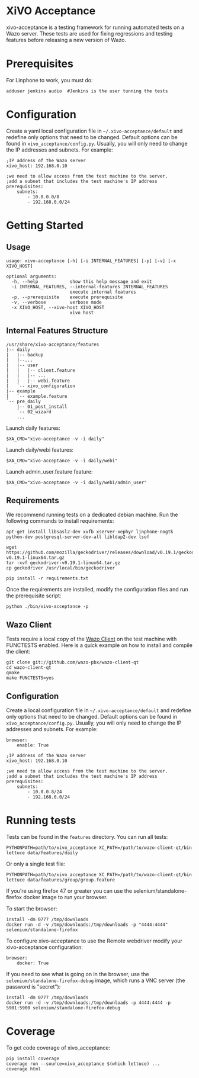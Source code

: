 # XiVO Acceptance

xivo-acceptance is a testing framework for running automated tests on a Wazo
server. These tests are used for fixing regressions and testing features before
releasing a new version of Wazo.


# Prerequisites

For Linphone to work, you must do:

    adduser jenkins audio  #Jenkins is the user tunning the tests


# Configuration

Create a yaml local configuration file in ```~/.xivo-acceptance/default``` and
redefine only options that need to be changed. Default options can be found in
```xivo_acceptance/config.py```. Usually, you will only need to change the IP
addresses and subnets. For example:

    ;IP address of the Wazo server
    xivo_host: 192.168.0.10

    ;we need to allow access from the test machine to the server.
    ;add a subnet that includes the test machine's IP address
    prerequisites:
        subnets: 
			- 10.0.0.0/8
			- 192.168.0.0/24


# Getting Started

## Usage

	usage: xivo-acceptance [-h] [-i INTERNAL_FEATURES] [-p] [-v] [-x XIVO_HOST]
	
	optional arguments:
	  -h, --help            show this help message and exit
	  -i INTERNAL_FEATURES, --internal-features INTERNAL_FEATURES
	                        execute internal features
	  -p, --prerequisite    execute prerequisite
	  -v, --verbose         verbose mode
	  -x XIVO_HOST, --xivo-host XIVO_HOST
	                        xivo host

## Internal Features Structure

    /usr/share/xivo-acceptance/features
    |-- daily
    |   |-- backup
    |   |--...
    |   |-- user
    |   |   |-- client.feature
    |   |   |-- ...
    |   |   |-- webi.feature
    |   `-- xivo_configuration
    |-- example
    |   `-- example.feature
    `-- pre_daily
        |-- 01_post_install
        `-- 02_wizard
        ...

Launch daily features:

    $XA_CMD="xivo-acceptance -v -i daily"

Launch daily/webi features:

    $XA_CMD="xivo-acceptance -v -i daily/webi"

Launch admin_user.feature feature:

    $XA_CMD="xivo-acceptance -v -i daily/webi/admin_user"


## Requirements

We recommend running tests on a dedicated debian machine. Run the following
commands to install requirements:

    apt-get install libsasl2-dev xvfb xserver-xephyr linphone-nogtk python-dev postgresql-server-dev-all libldap2-dev lsof

    wget https://github.com/mozilla/geckodriver/releases/download/v0.19.1/geckodriver-v0.19.1-linux64.tar.gz
    tar -xvf geckodriver-v0.19.1-linux64.tar.gz
    cp geckodriver /usr/local/bin/geckodriver

    pip install -r requirements.txt

Once the requirements are installed, modify the configuration files and run the prerequisite script:

    python ./bin/xivo-acceptance -p


## Wazo Client

Tests require a local copy of the [Wazo Client](http://github.com/wazo-pbx/wazo-client-qt)
on the test machine with FUNCTESTS enabled. Here is a quick example on how to
install and compile the client:

    git clone git://github.com/wazo-pbx/wazo-client-qt
    cd wazo-client-qt
    qmake
    make FUNCTESTS=yes


## Configuration

Create a local configuration file in ```~/.xivo-acceptance/default``` and
redefine only options that need to be changed. Default options can be found in
```xivo_acceptance/config.py```. Usually, you will only need to change the IP
addresses and subnets. For example:

    browser:
        enable: True

    ;IP address of the Wazo server
    xivo_host: 192.168.0.10

    ;we need to allow access from the test machine to the server.
    ;add a subnet that includes the test machine's IP address
    prerequisites:
    	subnets:
			- 10.0.0.8/24
			- 192.168.0.0/24


# Running tests

Tests can be found in the ```features``` directory. You can run all tests:

    PYTHONPATH=path/to/xivo_acceptance XC_PATH=/path/to/wazo-client-qt/bin lettuce data/features/daily

Or only a single test file:

    PYTHONPATH=path/to/xivo_acceptance XC_PATH=/path/to/wazo-client-qt/bin lettuce data/features/group/group.feature


If you're using firefox 47 or greater you can use the selenium/standalone-firefox docker image
to run your browser.

To start the browser:

    install -dm 0777 /tmp/downloads
    docker run -d -v /tmp/downloads:/tmp/downloads -p "4444:4444" selenium/standalone-firefox


To configure xivo-acceptance to use the Remote webdriver modify your xivo-acceptance configuration:

    browser:
        docker: True


If you need to see what is going on in the browser, use the `selenium/standalone-firefox-debug` image, which runs a VNC server (the password is "secret"):

    install -dm 0777 /tmp/downloads
    docker run -d -v /tmp/downloads:/tmp/downloads -p 4444:4444 -p 5901:5900 selenium/standalone-firefox-debug


# Coverage

To get code coverage of xivo_acceptance:

    pip install coverage
    coverage run --source=xivo_acceptance $(which lettuce) ...
    coverage html
